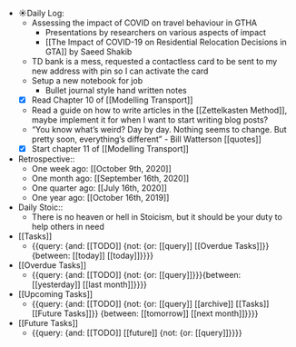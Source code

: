 - ☀️Daily Log:
    - Assessing the impact of COVID on travel behaviour in GTHA
        - Presentations by researchers on various aspects of impact
        - [[The Impact of COVID-19 on Residential Relocation Decisions in GTA]] by Saeed Shakib
    - TD bank is a mess, requested a contactless card to be sent to my new address with pin so I can activate the card
    - Setup a new notebook for job
        - Bullet journal style hand written notes
    - [x] Read Chapter 10 of [[Modelling Transport]]
    - Read a guide on how to write articles in the [[Zettelkasten Method]], maybe implement it for when I want to start writing blog posts?
    - “You know what’s weird? Day by day. Nothing seems to change. But pretty soon, everything’s different” - Bill Watterson [[quotes]]
    - [x] Start chapter 11 of [[Modelling Transport]]
- Retrospective::
    - One week ago: [[October 9th, 2020]]
    - One month ago: [[September 16th, 2020]]
    - One quarter ago: [[July 16th, 2020]]
    - One year ago: [[October 16th, 2019]]
- Daily Stoic::
    - There is no heaven or hell in Stoicism, but it should be your duty to help others in need
- [[Tasks]]
    - {{query: {and: [[TODO]] {not: {or: [[query]] [[Overdue Tasks]]}} {between: [[today]] [[today]]}}}}
- [[Overdue Tasks]]
    - {{query: {and: [[TODO]] {not: {or: [[query]]}}}{between: [[yesterday]] [[last month]]}}}}
- [[Upcoming Tasks]]
    - {{query: {and: [[TODO]] {not: {or: [[query]] [[archive]] [[Tasks]] [[Future Tasks]]}} {between: [[tomorrow]] [[next month]]}}}}
- [[Future Tasks]]
    - {{query: {and: [[TODO]] [[future]] {not: {or: [[query]]}}}}
